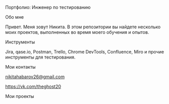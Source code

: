 Портфолио: Инженер по тестированию

Обо мне

Привет. Меня зовут Никита. В этом репозитории вы найдете несколько моих проектов, выполненных во время моего обучения и опытов.

Инструменты

Jira, qase.io, Postman, Trello, Chrome DevTools, Confluence, Miro и прочие инструменты для тестирования.

Мои контакты

nikitahabarov26@gmail.com

https://vk.com/theghost20

Мои проекты

